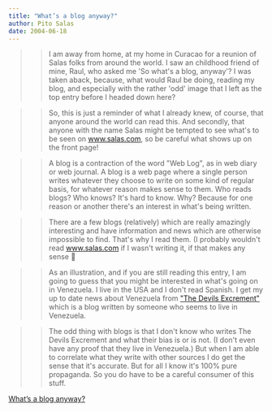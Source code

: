 ```yaml
---
title: "What’s a blog anyway?"
author: Pito Salas
date: 2004-06-18
---
```



>>

>> I am away from home, at my home in Curacao for a reunion of Salas folks
from around the world. I saw an childhood friend of mine, Raul, who asked me
'So what's a blog, anyway'? I was taken aback, because, what would Raul be
doing, reading my blog, and especially with the rather 'odd' image that I left
as the top entry before I headed down here?

>>

>> So, this is just a reminder of what I already knew, of course, that anyone
around the world can read this. And secondly, that anyone with the name Salas
might be tempted to see what's to be seen on www.salas.com, so be careful what
shows up on the front page!

>>

>> A blog is a contraction of the word "Web Log", as in web diary or web
journal. A blog is a web page where a single person writes whatever they
choose to write on some kind of regular basis, for whatever reason makes sense
to them. Who reads blogs? Who knows? It's hard to know. Why? Because for one
reason or another there's an interest in what's being written.

>>

>> There are a few blogs (relatively) which are really amazingly interesting
and have information and news which are otherwise impossible to find. That's
why I read them. (I probably wouldn't read www.salas.com if I wasn't writing
it, if that makes any sense 🙂

>>

>> As an illustration, and if you are still reading this entry, I am going to
guess that you might be interested in what's going on in Venezuela. I live in
the USA and I don't read Spanish. I get my up to date news about Venezuela
from ["The Devils
Excrement"](<http://blogs.salon.com/0001330/2003/07/12.html>) which is a blog
written by someone who seems to live in Venezuela.

>>

>> The odd thing with blogs is that I don't know who writes The Devils
Excrement and what their bias is or is not. (I don't even have any proof that
they live in Venezuela.) But when I am able to correlate what they write with
other sources I do get the sense that it's accurate. But for all I know it's
100% pure propaganda. So you do have to be a careful consumer of this stuff.


[What’s a blog anyway?](None)
